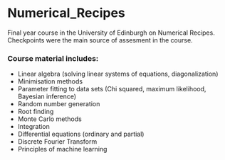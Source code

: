 # Numerical_Recipes
Final year course in the University of Edinburgh on Numerical Recipes. Checkpoints were the main source of assesment in the course.

### Course material includes:

- Linear algebra (solving linear systems of equations, diagonalization)
- Minimisation methods
- Parameter fitting to data sets (Chi squared, maximum likelihood, Bayesian
inference)
- Random number generation
- Root finding
- Monte Carlo methods
- Integration
- Differential equations (ordinary and partial)
- Discrete Fourier Transform
- Principles of machine learning
